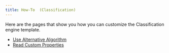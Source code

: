```yaml
---
title: How-To  (Classification)
---
```

      
Here are the pages that show you how you can customize the Classification engine template. 
 
- [Use Alternative Algorithm](/templates/classification/add-algorithm/)
- [Read Custom Properties](/templates/classification/reading-custom-properties/)
